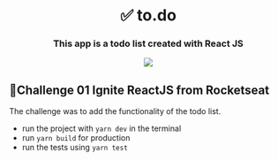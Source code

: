 <h1 align="center">✅ to.do</h1>

<h3 align="center">This app is a todo list created with React JS</h3>
<p align="center" >
<img src="https://im.ezgif.com/tmp/ezgif-1-ceebaa5739.gif" />
</p>

## 🚀Challenge 01 Ignite ReactJS from Rocketseat

 The challenge was to add the functionality of the todo list.
 
- run the project with `yarn dev` in the terminal
- run `yarn build` for production
- run the tests using `yarn test`
